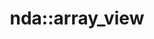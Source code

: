 ---
layout: class
short_name: array_view
qualified_name: 'nda::array_view'
namespaces:
  - nda
includer: src/nda.hpp
brief: ''
desc: ''
tparams:
  T: T is Value type
  R: Rank
methods: []
non_member_functions: []
example:
  desc: The description of the code
  code: |
    #include <nda/nda.hpp>
    int main() {
    nda::array<int, 1> a{1, 2, 3};
    nda::array_view<int, 1> v = make_view(a);
    std::vector<nda::array> V{{1, 2}, {2, 3}};
see-also:
  - 'nda::array'
  - 'nda::make_view'
signature: 'template <typename T, int R> class array_view'
source: src/nda.hpp
title: 'nda::array_view'
permalink: /cpp-api/nda/array_view.html
parent: nda
...
